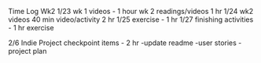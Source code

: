 Time Log
Wk2
1/23
    wk 1 videos -  1 hour
    wk 2 readings/videos 1 hr
1/24
    wk2 videos 40 min
    video/activity 2 hr
1/25 
    exercise - 1 hr
1/27
    finishing activities - 1 hr
    exercise 

2/6 Indie Project checkpoint items - 2 hr
    -update readme
    -user stories
    -project plan